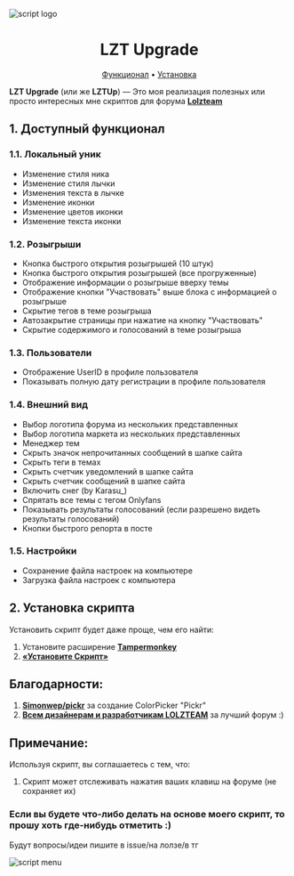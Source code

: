 ![script logo](https://github.com/ilyhalight/lzt-upgrade/raw/master/public/static/img/lzt-upgrade.svg "logo")

<h1 align = center> LZT Upgrade </h1>

<p align="center">
  <a href="#user-content-1-доступный-функционал">Функционал</a>
  •
  <a href="#user-content-2-установка-скрипта">Установка</a>
</p>

**LZT Upgrade** (или же **LZTUp**) — Это моя реализация полезных или просто интересных мне скриптов для форума **[Lolzteam](https://zelenka.guru)**

## 1. Доступный функционал
### 1.1. Локальный уник
- Изменение стиля ника
- Изменение стиля лычки
- Изменения текста в лычке
- Изменение иконки
- Изменение цветов иконки
- Изменение текста иконки
### 1.2. Розыгрыши
- Кнопка быстрого открытия розыгрышей (10 штук)
- Кнопка быстрого открытия розыгрышей (все прогруженные)
- Отображение информации о розыгрыше вверху темы
- Отображение кнопки "Участвовать" выше блока с информацией о розыгрыше
- Скрытие тегов в теме розыгрыша
- Автозакрытие страницы при нажатие на кнопку "Участвовать"
- Скрытие содержимого и голосований в теме розыгрыша
### 1.3. Пользователи
- Отображение UserID в профиле пользователя
- Показывать полную дату регистрации в профиле пользователя
### 1.4. Внешний вид
- Выбор логотипа форума из нескольких представленных
- Выбор логотипа маркета из нескольких представленных
- Менеджер тем
- Скрыть значок непрочитанных сообщений в шапке сайта
- Скрыть теги в темах
- Скрыть счетчик уведомлений в шапке сайта
- Скрыть счетчик сообщений в шапке сайта
- Включить снег (by Karasu_)
- Спрятать все темы с тегом Onlyfans
- Показывать результаты голосований (если разрешено видеть результаты голосований)
- Кнопки быстрого репорта в посте
### 1.5. Настройки
- Сохранение файла настроек на компьютере
- Загрузка файла настроек с компьютера

## 2. Установка скрипта
Установить скрипт будет даже проще, чем его найти:
1. Установите расширение **[Tampermonkey](https://www.tampermonkey.net/)**
2. **[«Установите Скрипт»](https://github.com/ilyhalight/lzt-upgrade/raw/master/lzt-upgrade.user.js)**

## Благодарности:
1. **[Simonwep/pickr](https://github.com/Simonwep/pickr)** за создание ColorPicker "Pickr"
2. **[Всем дизайнерам и разработчикам LOLZTEAM](https://zelenka.guru/pages/brand/)** за лучший форум :)

## Примечание:
Используя скрипт, вы соглашаетесь с тем, что:
1. Скрипт может отслеживать нажатия ваших клавиш на форуме (не сохраняет их)

### Если вы будете что-либо делать на основе моего скрипт, то прошу хоть где-нибудь отметить :)
Будут вопросы/идеи пишите в issue/на лолзе/в тг

![script menu](https://github.com/ilyhalight/lzt-upgrade/raw/master/public/static/img/screenshot.png "menu")